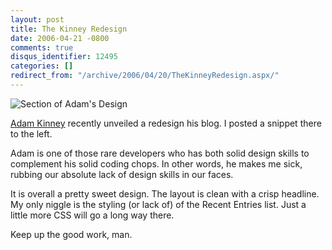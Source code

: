```yaml
---
layout: post
title: The Kinney Redesign
date: 2006-04-21 -0800
comments: true
disqus_identifier: 12495
categories: []
redirect_from: "/archive/2006/04/20/TheKinneyRedesign.aspx/"
---
```


![Section of Adam's
Design](https://haacked.com/images/KinneyRedesign.png)

[Adam Kinney](http://AdamKinney.com/ "Frosh*Design") recently unveiled a
redesign his blog. I posted a snippet there to the left.

Adam is one of those rare developers who has both solid design skills to
complement his solid coding chops. In other words, he makes me sick,
rubbing our absolute lack of design skills in our faces.

It is overall a pretty sweet design. The layout is clean with a crisp
headline. My only niggle is the styling (or lack of) of the Recent
Entries list. Just a little more CSS will go a long way there.

Keep up the good work, man.

